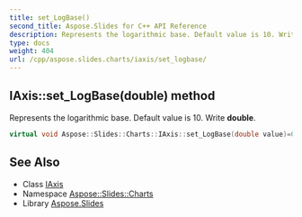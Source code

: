 ```yaml
---
title: set_LogBase()
second_title: Aspose.Slides for C++ API Reference
description: Represents the logarithmic base. Default value is 10. Write double.
type: docs
weight: 404
url: /cpp/aspose.slides.charts/iaxis/set_logbase/
---
```

## IAxis::set_LogBase(double) method


Represents the logarithmic base. Default value is 10. Write **double**.

```cpp
virtual void Aspose::Slides::Charts::IAxis::set_LogBase(double value)=0
```

## See Also

* Class [IAxis](./)
* Namespace [Aspose::Slides::Charts](../)
* Library [Aspose.Slides](../../)
